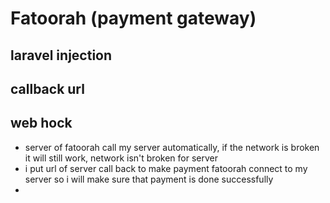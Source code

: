 # Fatoorah (payment gateway)
## laravel injection
## callback url
## web hock
- server of fatoorah call my server automatically, if the network is broken it will still work, network isn't broken for server
- i put url of server call back to make payment fatoorah connect to my server so i will make sure that payment is done successfully
- 
